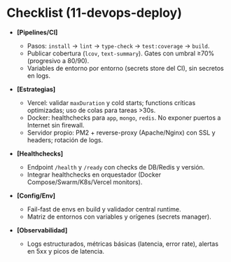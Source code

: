 # Checklist (11-devops-deploy)

- **[Pipelines/CI]**
  - Pasos: `install` → `lint` → `type-check` → `test:coverage` → `build`.
  - Publicar cobertura (`lcov`, `text-summary`). Gates con umbral ≥70% (progresivo a 80/90).
  - Variables de entorno por entorno (secrets store del CI), sin secretos en logs.

- **[Estrategias]**
  - Vercel: validar `maxDuration` y cold starts; functions críticas optimizadas; uso de colas para tareas >30s.
  - Docker: healthchecks para `app`, `mongo`, `redis`. No exponer puertos a Internet sin firewall.
  - Servidor propio: PM2 + reverse-proxy (Apache/Nginx) con SSL y headers; rotación de logs.

- **[Healthchecks]**
  - Endpoint `/health` y `/ready` con checks de DB/Redis y versión.
  - Integrar healthchecks en orquestador (Docker Compose/Swarm/K8s/Vercel monitors).

- **[Config/Env]**
  - Fail-fast de envs en build y validador central runtime.
  - Matriz de entornos con variables y orígenes (secrets manager).

- **[Observabilidad]**
  - Logs estructurados, métricas básicas (latencia, error rate), alertas en 5xx y picos de latencia.
